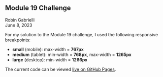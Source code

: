 ## Module 19 Challenge

Robin Gabrielli  
June 8, 2023

For my solution to the Module 19 challenge, I used the following responsive breakpoints:

- **small** (mobile): max-width = **767px**
- **medium** (tablet): min-width = **768px**, max-width = **1265px**
- **large** (desktop): min-width = **1266px**

The current code can be viewed <a href="https://dimorphik.github.io/m19-challenge/">live on GitHub Pages</a>.
